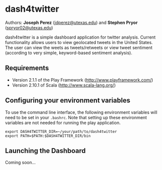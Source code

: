 dash4twitter
============

Authors: **Joseph Perez** (jdperez@utexas.edu) and **Stephen Pryor** (spryor02@utexas.edu)

dash4twitter is a simple dashboard application for twitter analysis. Current functionality allows users to view geolocated tweets in the United States. The user can view the weets as tweets/retweets or view tweet sentiment (according to very simple, keyword-based sentiment analysis). 

## Requirements

* Version 2.1.1 of the Play Framework (http://www.playframework.com/)
* Version 2.10.1 of Scala (http://www.scala-lang.org/)

## Configuring your environment variables
To use the command line interface, the following environment variables will need to be set in your `.bashrc`. Note that setting up these environment variables are not needed for running the play application.

    export DASH4TWITTER_DIR=~/your/path/to/dash4twitter
    export PATH=$PATH:$DASH4TWITTER_DIR/bin
          
## Launching the Dashboard
Coming soon...

